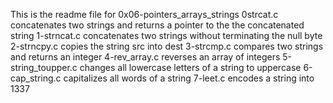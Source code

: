 This is the readme file for 0x06-pointers_arrays_strings
0strcat.c concatenates two strings and returns a pointer to the the concatenated string
1-strncat.c concatenates two strings without terminating the null byte
2-strncpy.c copies the string src into dest
3-strcmp.c compares two strings and returns an integer
4-rev_array.c reverses an array of integers
5-string_toupper.c changes all lowercase letters of a string to uppercase
6-cap_string.c capitalizes all words of a string
7-leet.c encodes a string into 1337
